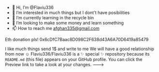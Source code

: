 - 👋 Hi, I’m @Flaviu336
- 👀 I’m interested in much things but I dont't have posibilities
- 🌱 I’m currently learning in the recycle bin 
- 💞️ I’m looking to make some money and learn something
- 📫 How to reach me  afghan335@gmail.com

Eth donation pls!
0x6cDfC7Baac8D098C2F638d43A6A70D6419a85479

I like much things send 1$ and write to me
We will have a good relationship from now ☺️
Flaviu336/Flaviu336 is a ✨ special ✨ repository because its `README.md` (this file) appears on your GitHub profile.
You can click the Preview link to take a look at your changes.
--->
